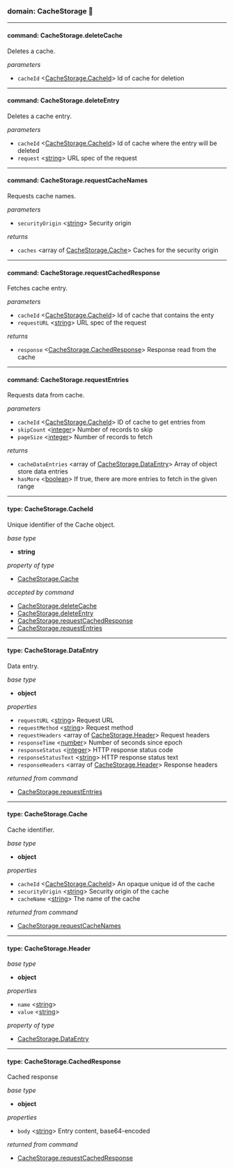 
### domain: CacheStorage 🌱

---


#### command: CacheStorage.deleteCache

Deletes a cache.

*parameters*
-  `cacheId` <[CacheStorage.CacheId]> Id of cache for deletion

---


#### command: CacheStorage.deleteEntry

Deletes a cache entry.

*parameters*
-  `cacheId` <[CacheStorage.CacheId]> Id of cache where the entry will be deleted
-  `request` <[string]> URL spec of the request

---


#### command: CacheStorage.requestCacheNames

Requests cache names.

*parameters*
-  `securityOrigin` <[string]> Security origin

*returns*
-  `caches` <array of [CacheStorage.Cache]> Caches for the security origin

---


#### command: CacheStorage.requestCachedResponse

Fetches cache entry.

*parameters*
-  `cacheId` <[CacheStorage.CacheId]> Id of cache that contains the enty
-  `requestURL` <[string]> URL spec of the request

*returns*
-  `response` <[CacheStorage.CachedResponse]> Response read from the cache

---


#### command: CacheStorage.requestEntries

Requests data from cache.

*parameters*
-  `cacheId` <[CacheStorage.CacheId]> ID of cache to get entries from
-  `skipCount` <[integer]> Number of records to skip
-  `pageSize` <[integer]> Number of records to fetch

*returns*
-  `cacheDataEntries` <array of [CacheStorage.DataEntry]> Array of object store data entries
-  `hasMore` <[boolean]> If true, there are more entries to fetch in the given range

---


#### type: CacheStorage.CacheId

Unique identifier of the Cache object.

*base type*
- **string**

*property of type*
- [CacheStorage.Cache]

*accepted by command*
- [CacheStorage.deleteCache]
- [CacheStorage.deleteEntry]
- [CacheStorage.requestCachedResponse]
- [CacheStorage.requestEntries]

---


#### type: CacheStorage.DataEntry

Data entry.

*base type*
- **object**

*properties*
-  `requestURL` <[string]> Request URL
-  `requestMethod` <[string]> Request method
-  `requestHeaders` <array of [CacheStorage.Header]> Request headers
-  `responseTime` <[number]> Number of seconds since epoch
-  `responseStatus` <[integer]> HTTP response status code
-  `responseStatusText` <[string]> HTTP response status text
-  `responseHeaders` <array of [CacheStorage.Header]> Response headers

*returned from command*
- [CacheStorage.requestEntries]

---


#### type: CacheStorage.Cache

Cache identifier.

*base type*
- **object**

*properties*
-  `cacheId` <[CacheStorage.CacheId]> An opaque unique id of the cache
-  `securityOrigin` <[string]> Security origin of the cache
-  `cacheName` <[string]> The name of the cache

*returned from command*
- [CacheStorage.requestCacheNames]

---


#### type: CacheStorage.Header

*base type*
- **object**

*properties*
-  `name` <[string]> 
-  `value` <[string]> 

*property of type*
- [CacheStorage.DataEntry]

---


#### type: CacheStorage.CachedResponse

Cached response

*base type*
- **object**

*properties*
-  `body` <[string]> Entry content, base64-encoded

*returned from command*
- [CacheStorage.requestCachedResponse]

[CacheStorage.Cache]: cachestorage.md#type-cachestoragecache "CacheStorage.Cache"
[CacheStorage.deleteCache]: cachestorage.md#command-cachestoragedeletecache "CacheStorage.deleteCache"
[CacheStorage.deleteEntry]: cachestorage.md#command-cachestoragedeleteentry "CacheStorage.deleteEntry"
[CacheStorage.requestCachedResponse]: cachestorage.md#command-cachestoragerequestcachedresponse "CacheStorage.requestCachedResponse"
[CacheStorage.requestEntries]: cachestorage.md#command-cachestoragerequestentries "CacheStorage.requestEntries"
[CacheStorage.requestEntries]: cachestorage.md#command-cachestoragerequestentries "CacheStorage.requestEntries"
[CacheStorage.requestCacheNames]: cachestorage.md#command-cachestoragerequestcachenames "CacheStorage.requestCacheNames"
[CacheStorage.DataEntry]: cachestorage.md#type-cachestoragedataentry "CacheStorage.DataEntry"
[CacheStorage.requestCachedResponse]: cachestorage.md#command-cachestoragerequestcachedresponse "CacheStorage.requestCachedResponse"
[CacheStorage.Header]: cachestorage.md#type-cachestorageheader "CacheStorage.Header"
[CacheStorage.CacheId]: cachestorage.md#type-cachestoragecacheid "CacheStorage.CacheId"
[CacheStorage.CacheId]: cachestorage.md#type-cachestoragecacheid "CacheStorage.CacheId"
[CacheStorage.CacheId]: cachestorage.md#type-cachestoragecacheid "CacheStorage.CacheId"
[CacheStorage.Cache]: cachestorage.md#type-cachestoragecache "CacheStorage.Cache"
[CacheStorage.CacheId]: cachestorage.md#type-cachestoragecacheid "CacheStorage.CacheId"
[CacheStorage.CachedResponse]: cachestorage.md#type-cachestoragecachedresponse "CacheStorage.CachedResponse"
[CacheStorage.CacheId]: cachestorage.md#type-cachestoragecacheid "CacheStorage.CacheId"
[CacheStorage.DataEntry]: cachestorage.md#type-cachestoragedataentry "CacheStorage.DataEntry"
[boolean]: https://developer.mozilla.org/en-US/docs/Web/JavaScript/Reference/Global_Objects/JSON "JSON boolean"
[string]: https://developer.mozilla.org/en-US/docs/Web/JavaScript/Reference/Global_Objects/JSON "JSON string"
[number]: https://developer.mozilla.org/en-US/docs/Web/JavaScript/Reference/Global_Objects/JSON "JSON number"
[integer]: https://developer.mozilla.org/en-US/docs/Web/JavaScript/Reference/Global_Objects/JSON "JSON integer"
[object]: https://developer.mozilla.org/en-US/docs/Web/JavaScript/Reference/Global_Objects/JSON "JSON object"
[any]: https://developer.mozilla.org/en-US/docs/Web/JavaScript/Reference/Global_Objects/JSON "JSON any"